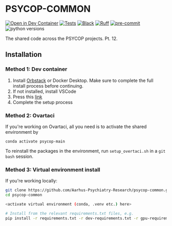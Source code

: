 # PSYCOP-COMMON

<!-- [![PyPI](https://img.shields.io/pypi/v/psycop-common.svg)][pypi status] -->
<!-- [![Python Version](https://img.shields.io/pypi/pyversions/psycop-common)][pypi status] -->
[![Open in Dev Container](https://img.shields.io/static/v1?label=Dev%20Containers&message=Open&color=blue&logo=visualstudiocode)][dev container]
[![Tests](https://github.com/Aarhus-Psychiatry-Research/psycop-common/actions/workflows/tests.yml/badge.svg)][tests]
[![Black](https://img.shields.io/badge/code%20style-black-000000.svg)][black]
[![Ruff](https://img.shields.io/endpoint?url=https://raw.githubusercontent.com/charliermarsh/ruff/main/assets/badge/v2.json)](https://github.com/charliermarsh/ruff)
[![pre-commit](https://img.shields.io/badge/pre--commit-enabled-brightgreen?logo=pre-commit)](https://github.com/pre-commit/pre-commit)
![python versions](https://img.shields.io/badge/Python=3.10-blue)

[dev container]: https://vscode.dev/redirect?url=vscode://ms-vscode-remote.remote-containers/cloneInVolume?url=https://github.com/Aarhus-Psychiatry-Research/psycop-common
[pypi status]: https://pypi.org/project/psycop-common/
[tests]: https://github.com/Aarhus-Psychiatry-Research/psycop-common/actions?workflow=Tests
[black]: https://github.com/psf/black



<!-- start short-description -->

The shared code across the PSYCOP projects. Pt. 12.

<!-- end short-description -->

## Installation
### Method 1: Dev container
1. Install [Orbstack](https://orbstack.dev/) or Docker Desktop. Make sure to complete the full install process before continuing.
2. If not installed, install VSCode
3. Press this [link](https://vscode.dev/redirect?url=vscode://ms-vscode-remote.remote-containers/cloneInVolume?url=https://github.com/Aarhus-Psychiatry-Research/psycop-common)
4. Complete the setup process

### Method 2: Ovartaci
If you're working on Ovartaci, all you need is to activate the shared environment by

```
conda activate psycop-main
```

To reinstall the packages in the environment, run `setup_overtaci.sh` in a `git bash` session.

### Method 3: Virtual environment install
If you're working locally:

```bash
git clone https://github.com/Aarhus-Psychiatry-Research/psycop-common.git
cd psycop-common

<activate virtual environment (conda, .venv etc.) here> 

# Install from the relevant requirements.txt files, e.g.
pip install -r requirements.txt -r dev-requirements.txt -r gpu-requirements.txt
```

<!--
To see more examples, see the [documentation].

# 📖 Documentation

| Documentation         |                                                          |
| --------------------- | -------------------------------------------------------- |
| 🔧 **[Installation]**  | Installation instructions on how to install this package |
| 📖 **[Documentation]** | A minimal and developing documentation                   |
| 👩‍💻 **[Tutorials]**     | Tutorials for using this package                         |
| 🎛️ **[API Reference]** | API reference for this package                           |
| 📚 **[FAQ]**           | Frequently asked questions                               |


# 💬 Where to ask questions

| Type                           |                        |
| ------------------------------ | ---------------------- |
| 📚 **FAQ**                      | [FAQ]                  |
| 🚨 **Bug Reports**              | [GitHub Issue Tracker] |
| 🎁 **Feature Requests & Ideas** | [GitHub Issue Tracker] |
| 👩‍💻 **Usage Questions**          | [GitHub Discussions]   |
| 🗯 **General Discussion**       | [GitHub Discussions]   |

[Documentation]: https://Aarhus-Psychiatry-Research.github.io/psycop-common/index.html
[Installation]: https://Aarhus-Psychiatry-Research.github.io/psycop-common/installation.html
[Tutorials]: https://Aarhus-Psychiatry-Research.github.io/psycop-common/tutorials.html
[API Reference]: https://Aarhus-Psychiatry-Research.github.io/psycop-common/references.html
[FAQ]: https://Aarhus-Psychiatry-Research.github.io/psycop-common/faq.html
[github issue tracker]: https://github.com/Aarhus-Psychiatry-Research/psycop-common/issues
[github discussions]: https://github.com/Aarhus-Psychiatry-Research/psycop-common/discussions
-->
